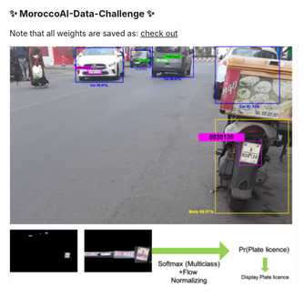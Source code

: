 ### ✨ MoroccoAI-Data-Challenge ✨
Note that all weights are saved as:  [check out](https://drive.google.com/drive/folders/1qTvKYEfpLR-4hcFaeT11aB_bpCX3lQUi?usp=sharing)

<img src="images/workflow.png" alt="workflow">
